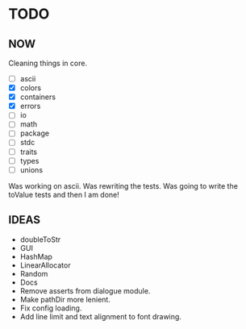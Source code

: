 # TODO

## NOW

Cleaning things in core.

* [ ] ascii
* [x] colors
* [x] containers
* [x] errors
* [ ] io
* [ ] math
* [ ] package
* [ ] stdc
* [ ] traits
* [ ] types
* [ ] unions

Was working on ascii.
Was rewriting the tests.
Was going to write the toValue tests and then I am done!

## IDEAS

* doubleToStr
* GUI
* HashMap
* LinearAllocator
* Random
* Docs
* Remove asserts from dialogue module.
* Make pathDir more lenient.
* Fix config loading.
* Add line limit and text alignment to font drawing.
